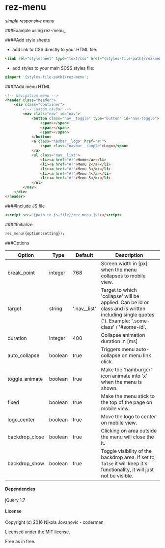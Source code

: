 rez-menu
========================================

_simple responsive menu_

###Example using rez-menu_

####Add style sheets
- add link to CSS directly to your HTML file:
```html
<link rel="stylesheet" type="text/css" href="{styles-file-path}/rez-menu.css"/>
```
- add styles to your main SCSS styles file:
```scss
@import '{styles-file-path}/rez-menu';
```


####Add menu HTML
```html
<!-- Navigation menu -->
<header class="header">
	<div class="container">
		<!-- Custom navbar -->
		<nav class="nav" id="nav">
			<button class="nav__toggle" type="button" id="nav-toggle">
				<span></span>
				<span></span>
				<span></span>
			</button>
            <a class="navbar__logo" href="#!">
				<span class="navbar__sample">Logo</span>
            </a>
			<ul class="nav__list">
                <li><a href="#!">Home</a></li>
                <li><a href="#!">Menu 2</a></li>
                <li><a href="#!">Menu 3</a></li>
                <li><a href="#!">Menu 4</a></li>
                <li><a href="#!">Menu 5</a></li>					
			</ul>
		</nav>
	</div>
</header>
```

####Include JS file
```html
<script src="{path-to-js-file}/rez_menu.js"></script>
```

####Initialize 
```html
rez_menu({option:setting});
```



###Options

Option | Type | Default | Description
------ | ---- | ------- | -----------
break_point | integer | 768 | Screen width in [px] when the menu collapses to mobile view.
target | string | '.nav__list' | Target to which 'collapse' will be applied. Can be id or class and is written including single quotes ('). Example: '.some-class' / '#some-id'.
duration | integer | 400 | Collapse animation duration in [ms]
auto_collapse | boolean | true | Triggers menu auto-collapse on menu link click.
toggle_animate | boolean | true | Make the 'hamburger' icon animate into 'x' when the menu is shown.
fixed | boolean | true | Make the menu stick to the top of the page on mobile view.
logo_center | boolean | true |  Move the logo to center on mobile view.
backdrop_close | boolean | true | Clicking on area outside the menu will close the it.
backdrop_show | boolean | true | Toggle visibility of the backdrop area. If set to `false` it will keep it's functionality, it will just not be visible.

#### Dependencies

jQuery 1.7

#### License

Copyright (c) 2016 Nikola Jovanovic - coderman

Licensed under the MIT license.

Free as in free.

